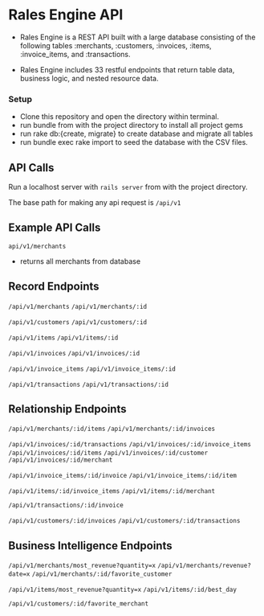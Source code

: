 Rales Engine API
================
* Rales Engine is a REST API built with a large database consisting of the following tables
  :merchants, :customers, :invoices, :items, :invoice_items, and :transactions.

* Rales Engine includes 33 restful endpoints that return table data, business logic, and nested resource data.

### Setup
* Clone this repository and open the directory within terminal. 
* run bundle from with the project directory to install all project gems
* run rake db:{create, migrate} to create database and migrate all tables 
* run bundle exec rake import to seed the database with the CSV files.

## API Calls
Run a localhost server with `rails server` from with the project directory.

The base path for making any api request is `/api/v1`

## Example API Calls
`api/v1/merchants`
* returns all merchants from database

## Record Endpoints 
`/api/v1/merchants`
`/api/v1/merchants/:id`

`/api/v1/customers`
`/api/v1/customers/:id`

`/api/v1/items`
`/api/v1/items/:id`

`/api/v1/invoices`
`/api/v1/invoices/:id`

`/api/v1/invoice_items`
`/api/v1/invoice_items/:id`

`/api/v1/transactions`
`/api/v1/transactions/:id`

## Relationship Endpoints
`/api/v1/merchants/:id/items`
`/api/v1/merchants/:id/invoices`

`/api/v1/invoices/:id/transactions`
`/api/v1/invoices/:id/invoice_items`
`/api/v1/invoices/:id/items`
`/api/v1/invoices/:id/customer`
`/api/v1/invoices/:id/merchant`

`/api/v1/invoice_items/:id/invoice`
`/api/v1/invoice_items/:id/item`

`/api/v1/items/:id/invoice_items`
`/api/v1/items/:id/merchant`

`/api/v1/transactions/:id/invoice`

`/api/v1/customers/:id/invoices`
`/api/v1/customers/:id/transactions`

## Business Intelligence Endpoints 
`/api/v1/merchants/most_revenue?quantity=x`
`/api/v1/merchants/revenue?date=x`
`/api/v1/merchants/:id/favorite_customer`

`/api/v1/items/most_revenue?quantity=x`
`/api/v1/items/:id/best_day`

`/api/v1/customers/:id/favorite_merchant`
